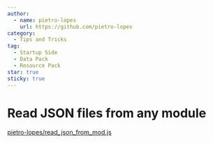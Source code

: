 ```yaml
---
author:
  - name: pietro-lopes
    url: https://github.com/pietro-lopes
category:
  - Tips and Tricks
tag:
  - Startup Side
  - Data Pack
  - Resource Pack
star: true
sticky: true
---
```


# Read JSON files from any module

[pietro-lopes/read_json_from_mod.js](https://gist.github.com/pietro-lopes/1471e43c6acef411fd98f10908185fae)